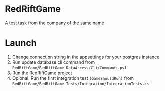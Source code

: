 # RedRiftGame
A test task from the company of the same name

# Launch

1. Change connection string in the appsettings for your postgres instance
2. Run update database cli command from `RedRiftGame/RedRiftGame.DataAccess/Cli/Commands.ps1`
3. Run the RedRiftGame project
4. Opional. Run the first integration test `(GameShouldRun)` from `RedRiftGame/RedRiftGame.Tests/Integration/IntegrationTests.cs`
